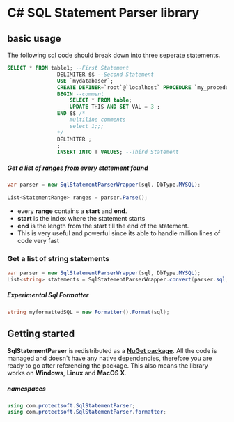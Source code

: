 # C# SQL Statement Parser library
## basic usage <br>
The following sql code should break down into three seperate statements.<br>
```sql
SELECT * FROM table1; --First Statement
                DELIMITER $$ --Second Statement
                USE `mydatabaser`;
                CREATE DEFINER=`root`@`localhost` PROCEDURE `my_procedure`()
                BEGIN --comment
	                SELECT * FROM table;
                    UPDATE THIS AND SET VAL = 3 ;
                END $$ /*
                    multiline comments
                    select 1;;;
                */
                DELIMITER ;  
                ;
                INSERT INTO T VALUES; --Third Statement
```
##### Get a list of ranges from every statement found

```csharp
var parser = new SqlStatementParserWrapper(sql, DbType.MYSQL);
 
List<StatementRange> ranges = parser.Parse();
```
- every <b>range</b> contains a <b>start</b> and <b>end</b>.
- <b>start</b> is the index where the statement starts
- <b>end</b> is the length from the start till the end of the statement.
- This is very useful and powerful since its able to handle million lines of code very fast <br>

### Get a list of string statements
```csharp
var parser = new SqlStatementParserWrapper(sql, DbType.MYSQL);
List<string> statements = SqlStatementParserWrapper.convert(parser.sql,parser.Parse());
```

##### Experimental Sql Formatter
```csharp
string myformattedSQL = new Formatter().Format(sql);
```
## Getting started

**SqlStatementParser** is redistributed as a <b> [NuGet package](https://www.nuget.org/packages/protectsoft.SqlStatementParser)</b>. All the code is managed and doesn't have any native dependencies, therefore you are ready to go after referencing the package. This also means the library works on **Windows**, **Linux** and **MacOS X**.

##### namespaces
```csharp
using com.protectsoft.SqlStatementParser;
using com.protectsoft.SqlStatementParser.formatter;
```
